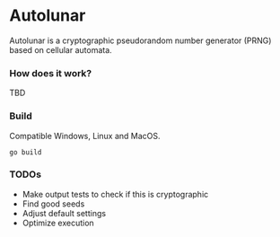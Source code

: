 # Autolunar

Autolunar is a cryptographic pseudorandom number generator (PRNG) based on cellular automata.

### How does it work?

TBD

### Build

Compatible Windows, Linux and MacOS.

```
go build
```

### TODOs

- Make output tests to check if this is cryptographic
- Find good seeds
- Adjust default settings
- Optimize execution
